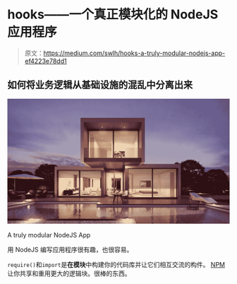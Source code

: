 # hooks——一个真正模块化的 NodeJS 应用程序

> 原文：<https://medium.com/swlh/hooks-a-truly-modular-nodejs-app-ef4223e78dd1>

## 如何将业务逻辑从基础设施的混乱中分离出来

![](img/6de7346d46364b95d3269fb4627a6797.png)

A truly modular NodeJS App

用 NodeJS 编写应用程序很有趣，也很容易。

`require()`和`import`是**在模块**中构建你的代码库并让它们相互交流的构件。 [NPM](https://npmjs.com) 让你共享和重用更大的逻辑块。很棒的东西。